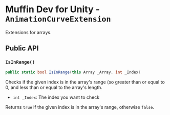 # Muffin Dev for Unity - `AnimationCurveExtension`

Extensions for arrays.

## Public API

### `IsInRange()`

```cs
public static bool IsInRange(this Array _Array, int _Index)
```

Checks if the given index is in the array's range (so greater than or equal to 0, and less than or equal to the array's length.

- `int _Index`: The index you want to check

Returns `true` if the given index is in the array's range, otherwise `false`.
